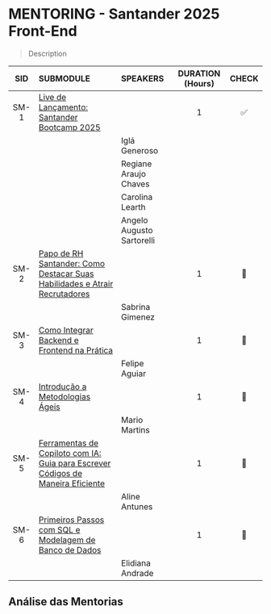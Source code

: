 # MENTORING - Santander 2025 Front-End 

> Description

|SID    |SUBMODULE                                        |SPEAKERS                                           	 	 |DURATION (Hours)  |CHECK              	 |
|:----: |:----                                            | :----                                                 	 |:----:            | :----:             	 |
|SM-1	|[Live de Lançamento: Santander Bootcamp 2025]()  |                                                  	 	 |1                 | :white_check_mark: 	 |
|   	|                     							  |Iglá Generoso                                             |                  |                        |
|   	|                     							  |Regiane Araujo Chaves                                     |                  |                        |
|   	|                     							  |Carolina Learth                                           |                  |                        |
|   	|                     							  |Angelo Augusto Sartorelli                                 |                  |                        |
|SM-2	|[Papo de RH Santander: Como Destacar Suas Habilidades e Atrair Recrutadores]()|               		         |1                 | :white_square_button:  |
|   	|                     							  |Sabrina Gimenez                                           |                  |                        |
|SM-3	|[Como Integrar Backend e Frontend na Prática]()  |                                                  	 	 |1                 | :white_square_button:  |
|   	|                     							  |Felipe Aguiar                                             |                  |                        |
|SM-4	|[Introdução a Metodologias Ágeis]()              |                                                  	 	 |1                 | :white_square_button:  |
|   	|                     							  |Mario Martins                                             |                  |                        |
|SM-5	|[Ferramentas de Copiloto com IA: Guia para Escrever Códigos de Maneira Eficiente]()|                        |1                 | :white_square_button:  |
|   	|                     							  |Aline Antunes                                             |                  |                        |
|SM-6	|[Primeiros Passos com SQL e Modelagem de Banco de Dados]()|                                                 |1                 | :white_square_button:  |
|   	|                     							  |Elidiana Andrade                                          |                  |                        |


## Análise das Mentorias


